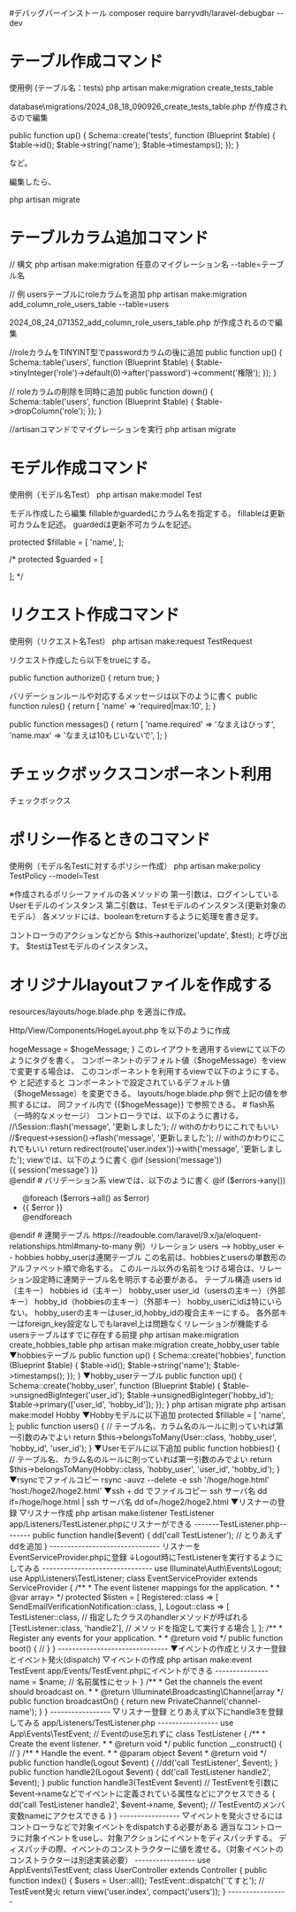 #デバッグバーインストール
composer require barryvdh/laravel-debugbar --dev

# テーブル作成コマンド
使用例 (テーブル名：tests)
php artisan make:migration create_tests_table

database\migrations/2024_08_18_090926_create_tests_table.php
が作成されるので編集

public function up()
{
    Schema::create('tests', function (Blueprint $table) {
        $table->id();
        $table->string('name');
        $table->timestamps();
    });
}

など。

編集したら、

php artisan migrate

# テーブルカラム追加コマンド
// 構文
php artisan make:migration 任意のマイグレーション名 --table=テーブル名

// 例 usersテーブルにroleカラムを追加
php artisan make:migration add_column_role_users_table --table=users

2024_08_24_071352_add_column_role_users_table.php
が作成されるので編集

//roleカラムをTINYINT型でpasswordカラムの後に追加
public function up()
{
	Schema::table('users', function (Blueprint $table) {
	  $table->tinyInteger('role')->default(0)->after('password')->comment('権限');
	});
}

// roleカラムの削除を同時に追加
public function down()
{
    Schema::table('users', function (Blueprint $table) {
      $table->dropColumn('role');
    });
}

//artisanコマンドでマイグレーションを実行
php artisan migrate


# モデル作成コマンド
使用例（モデル名Test）
php artisan make:model Test

モデル作成したら編集
fillableかguardedにカラム名を指定する。
fillableは更新可カラムを記述。
guardedは更新不可カラムを記述。

protected $fillable = [
    'name',
];

/*
protected $guarded = [
    
];
*/

# リクエスト作成コマンド
使用例（リクエスト名Test）
php artisan make:request TestRequest

リクエスト作成したら以下をtrueにする。

public function authorize()
{
    return true;
}

バリデーションルールや対応するメッセージは以下のように書く
public function rules()
{
    return [
        'name' => 'required|max:10',
    ];
}

public function messages() {
    return [
        'name.required' => 'なまえはひっす',
        'name.max' => 'なまえは10もじいないで',
    ];
}



# チェックボックスコンポーネント利用
<x-checkbox-input name="hoge[]" value="{{hoge}}" :default="$hoge_default" />チェックボックス

# ポリシー作るときのコマンド
使用例（モデル名Testに対するポリシー作成）
php artisan make:policy TestPolicy --model=Test

※作成されるポリシーファイルの各メソッドの
第一引数は、ログインしているUserモデルのインスタンス
第二引数は、Testモデルのインスタンス(更新対象のモデル）
各メソッドには、booleanをreturnするように処理を書き足す。

コントローラのアクションなどから
$this->authorize('update', $test);
と呼び出す。
$testはTestモデルのインスタンス。

# オリジナルlayoutファイルを作成する

resources/layouts/hoge.blade.php
を適当に作成。

Http/View/Components/HogeLayout.php
を以下のように作成

<?php

namespace App\View\Components;

use Illuminate\View\Component;
use Illuminate\View\View;

class HogeLayout extends Component
{
	public function render(): View
	{
		return view('layouts.hoge');
	}
}

このコンポーネントクラスにデフォルト値を与えたい場合は、コンストラクタをつかってメンバ変数を設定する

public $hogeMessage; // これ無いとviewに値が渡らないので注意

public function __construct($hogeMessage="デフォルトメッセージ") { // view側でこのデフォルト値を変更するには、hoge-messageと記述する
	$this->hogeMessage = $hogeMessage;
}

このレイアウトを適用するviewにて以下のようにタグを書く。

<x-hoge-layout>
</x-hoge-layout>

コンポーネントのデフォルト値（$hogeMessage）をviewで変更する場合は、
このコンポーネントを利用するviewで以下のようにする。

<x-hoge-layout hoge-message="なんとか">
や
<x-hoge-layout :hoge-message="$hoge_message">
と記述すると

コンポーネントで設定されているデフォルト値（$hogeMessage）を変更できる。

layouts/hoge.blade.php
側で上記の値を参照するには、
同ファイル内で
{{$hogeMessage}}
で参照できる。

# flash系（一時的なメッセージ）
コントローラでは、以下のように書ける。

//\Session::flash('message', '更新しました'); // withのかわりにこれでもいい
//$request->session()->flash('message', '更新しました'); // withのかわりにこれでもいい
        
return redirect(route('user.index'))->with('message', '更新しました');


viewでは、以下のように書く
@if (session('message'))
    <div>
        {{ session('message') }}
    </div>
@endif

# バリデーション系
viewでは、以下のように書く

@if ($errors->any())
<div>
	<ul>
		@foreach ($errors->all() as $error)
			<li>{{ $error }}</li>
		@endforeach
	</ul>
</div>
@endif

# 連関テーブル
https://readouble.com/laravel/9.x/ja/eloquent-relationships.html#many-to-many
例）リレーション
users --> hobby_user <-- hobbies

hobby_userは連関テーブル
この名前は、hobbiesとusersの単数形のアルファベット順で命名する。
このルール以外の名前をつける場合は、リレーション設定時に連関テーブル名を明示する必要がある。

テーブル構造

users
id（主キー）

hobbies
id（主キー）

hobby_user
user_id（usersの主キー）（外部キー）
hobby_id（hobbiesの主キー）（外部キー）

hobby_userにidは特にいらない。
hobby_userの主キーはuser_id,hobby_idの複合主キーにする。
各外部キーはforeign_key設定なしでもlaravel上は問題なくリレーションが機能する

usersテーブルはすでに存在する前提
php artisan make:migration create_hobbies_table
php artisan make:migration create_hobby_user table

▼hobbiesテーブル
public function up()
{
    Schema::create('hobbies', function (Blueprint $table) {
        $table->id();
        $table->string('name');
        $table->timestamps();
    });
}

▼hobby_userテーブル
public function up()
{
    Schema::create('hobby_user', function (Blueprint $table) {
        $table->unsignedBigInteger('user_id');
        $table->unsignedBigInteger('hobby_id');
        $table->primary(['user_id', 'hobby_id']);
    });
}

php artisan migrate

php artisan make:model Hobby

▼Hobbyモデルに以下追加
protected $fillable = [
   'name',
];

public function users()
{
	// テーブル名、カラム名のルールに則っていれば第一引数のみでよい
    return $this->belongsToMany(User::class, 'hobby_user', 'hobby_id', 'user_id');
}

▼Userモデルに以下追加
public function hobbies()
{
	// テーブル名、カラム名のルールに則っていれば第一引数のみでよい
    return $this->belongsToMany(Hobby::class, 'hobby_user', 'user_id', 'hobby_id');
}

▼rsyncでファイルコピー
rsync -auvz --delete -e ssh '/hoge/hoge.html' 'host:/hoge2/hoge2.html'

▼ssh + dd でファイルコピー
ssh サーバ名 dd if=/hoge/hoge.html | ssh サーバ名 dd of=/hoge2/hoge2.html

▼リスナーの登録
▽リスナー作成
php artisan make:listener TestListener

app/Listeners/TestListener.phpにリスナーができる

-------TestListener.php--------
public function handle($event)
{
        dd('call TestListener'); // とりあえずddを追加
}
-------------------------------

リスナーをEventServiceProvider.phpに登録

↓Logout時にTestListenerを実行するようにしてみる
-------------------------------
use Illuminate\Auth\Events\Logout;
use App\Listeners\TestListener;

class EventServiceProvider extends ServiceProvider
{
    /**
     * The event listener mappings for the application.
     *
     * @var array<class-string, array<int, class-string>>
     */
    protected $listen = [
        Registered::class => [
            SendEmailVerificationNotification::class,
        ],
        Logout::class => [
            TestListener::class, // 指定したクラスのhandlerメソッドが呼ばれる
            [TestListener::class, 'handle2'], // メソッドを指定して実行する場合
        ],
    ];

    /**
     * Register any events for your application.
     *
     * @return void
     */
    public function boot()
    {
        //
    }
}
-------------------------------

▼イベントの作成とリスナー登録とイベント発火(dispatch)

▽イベントの作成
php artisan make:event TestEvent

app/Events/TestEvent.phpにイベントができる

---------------
<?php

namespace App\Events;

use Illuminate\Broadcasting\Channel;
use Illuminate\Broadcasting\InteractsWithSockets;
use Illuminate\Broadcasting\PresenceChannel;
use Illuminate\Broadcasting\PrivateChannel;
use Illuminate\Contracts\Broadcasting\ShouldBroadcast;
use Illuminate\Foundation\Events\Dispatchable;
use Illuminate\Queue\SerializesModels;

class TestEvent
{
    use Dispatchable, InteractsWithSockets, SerializesModels;
    
    public $name; // 名前属性を追加してみる。

    /**
     * Create a new event instance.
     *
     * @return void
     */
    public function __construct(String $name) // コントローラでのディスパッチ時に値を受け取れる(TestEvent::dispatch('TEST')など)
    {
        $this->name = $name; // 名前属性にセット
    }

    /**
     * Get the channels the event should broadcast on.
     *
     * @return \Illuminate\Broadcasting\Channel|array
     */
    public function broadcastOn()
    {
        return new PrivateChannel('channel-name');
    }
}
-----------------

▽リスナー登録

とりあえず以下にhandle3を登録してみる
app/Listeners/TestListener.php

-----------------
use App\Events\TestEvent; // Eventのuse忘れずに

class TestListener
{
    /**
     * Create the event listener.
     *
     * @return void
     */
    public function __construct()
    {
        //
    }

    /**
     * Handle the event.
     *
     * @param  object  $event
     * @return void
     */
    public function handle(Logout $event)
    {
        //dd('call TestListener', $event);
    }
    
    public function handle2(Logout $event)
    {
        dd('call TestListener handle2', $event);
    }
    
    public function handle3(TestEvent $event) // TestEventを引数に $event->nameなどでイベントに定義されている属性などにアクセスできる
    {
        dd('call TestListener handle2', $event->name, $event); // TestEventのメンバ変数nameにアクセスできる
    }
}
-----------------

▽イベントを発火させるにはコントローラなどで対象イベントをdispatchする必要がある

適当なコントローラに対象イベントをuseし、対象アクションにイベントをディスパッチする。
ディスパッチの際、イベントのコンストラクターに値を渡せる。（対象イベントのコンストラクターは別途実装必要）
-----------------
use App\Events\TestEvent;

class UserController extends Controller
{
    public function index() {
        $users = User::all();
        
        TestEvent::dispatch('てすと'); // TestEvent発火
        
        return view('user.index', compact('users'));
    }
-----------------